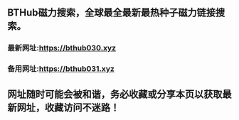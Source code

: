 ## **BTHub磁力搜索，全球最全最新最热种子磁力链接搜索。**
### 最新网址:<a href="https://bthub030.xyz" target="_blank">https://bthub030.xyz</a>
### 备用网址:<a href="https://bthub031.xyz" target="_blank">https://bthub031.xyz</a>
## 网址随时可能会被和谐，务必收藏或分享本页以获取最新网址，收藏访问不迷路！

     


